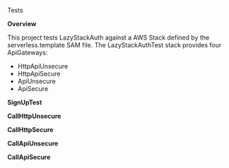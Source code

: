 ﻿Tests

**Overview**

This project tests LazyStackAuth against a AWS Stack defined by the serverless.template SAM file.
The LazyStackAuthTest stack provides four ApiGateways:
- HttpApiUnsecure
- HttpApiSecure
- ApiUnsecure
- ApiSecure




**SignUpTest**

**CallHttpUnsecure**

**CallHttpSecure**

**CallApiUnsecure**

**CallApiSecure**



